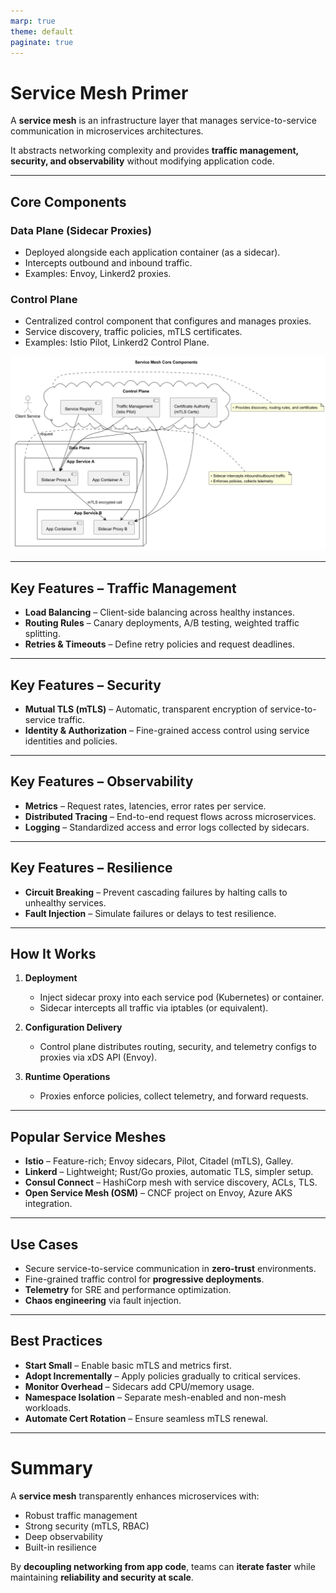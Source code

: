 ```yaml
---
marp: true
theme: default
paginate: true
---
```


# Service Mesh Primer

A **service mesh** is an infrastructure layer that manages service-to-service communication in microservices architectures.

It abstracts networking complexity and provides **traffic management, security, and observability** without modifying application code.

---

## Core Components

### Data Plane (Sidecar Proxies)
- Deployed alongside each application container (as a sidecar).
- Intercepts outbound and inbound traffic.
- Examples: Envoy, Linkerd2 proxies.

### Control Plane
- Centralized control component that configures and manages proxies.
- Service discovery, traffic policies, mTLS certificates.
- Examples: Istio Pilot, Linkerd2 Control Plane.

![ServiceMeshArchitecture-Service_Mesh_Core_Components.png](ServiceMeshArchitecture-Service_Mesh_Core_Components.png)

---

## Key Features – Traffic Management

- **Load Balancing** – Client-side balancing across healthy instances.
- **Routing Rules** – Canary deployments, A/B testing, weighted traffic splitting.
- **Retries & Timeouts** – Define retry policies and request deadlines.

---

## Key Features – Security

- **Mutual TLS (mTLS)** – Automatic, transparent encryption of service-to-service traffic.
- **Identity & Authorization** – Fine-grained access control using service identities and policies.

---

## Key Features – Observability

- **Metrics** – Request rates, latencies, error rates per service.
- **Distributed Tracing** – End-to-end request flows across microservices.
- **Logging** – Standardized access and error logs collected by sidecars.

---

## Key Features – Resilience

- **Circuit Breaking** – Prevent cascading failures by halting calls to unhealthy services.
- **Fault Injection** – Simulate failures or delays to test resilience.

---

## How It Works

1. **Deployment**
    - Inject sidecar proxy into each service pod (Kubernetes) or container.
    - Sidecar intercepts all traffic via iptables (or equivalent).

2. **Configuration Delivery**
    - Control plane distributes routing, security, and telemetry configs to proxies via xDS API (Envoy).

3. **Runtime Operations**
    - Proxies enforce policies, collect telemetry, and forward requests.

---

## Popular Service Meshes

- **Istio** – Feature-rich; Envoy sidecars, Pilot, Citadel (mTLS), Galley.
- **Linkerd** – Lightweight; Rust/Go proxies, automatic TLS, simpler setup.
- **Consul Connect** – HashiCorp mesh with service discovery, ACLs, TLS.
- **Open Service Mesh (OSM)** – CNCF project on Envoy, Azure AKS integration.

---

## Use Cases

- Secure service-to-service communication in **zero-trust** environments.
- Fine-grained traffic control for **progressive deployments**.
- **Telemetry** for SRE and performance optimization.
- **Chaos engineering** via fault injection.

---

## Best Practices

- **Start Small** – Enable basic mTLS and metrics first.
- **Adopt Incrementally** – Apply policies gradually to critical services.
- **Monitor Overhead** – Sidecars add CPU/memory usage.
- **Namespace Isolation** – Separate mesh-enabled and non-mesh workloads.
- **Automate Cert Rotation** – Ensure seamless mTLS renewal.

---

# Summary

A **service mesh** transparently enhances microservices with:
- Robust traffic management
- Strong security (mTLS, RBAC)
- Deep observability
- Built-in resilience

By **decoupling networking from app code**, teams can **iterate faster** while maintaining **reliability and security at scale**.
